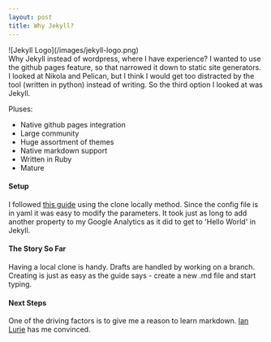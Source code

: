 ```yaml
---
layout: post
title: Why Jekyll?
---
```

<div class="img_center">
![Jekyll Logo](/images/jekyll-logo.png)
</div>
Why Jekyll instead of wordpress, where I have experience?  
I wanted to use the github pages feature, so that narrowed it down to static site generators. I looked at Nikola and Pelican, but I think I would get too distracted by the tool (written in python) instead of writing. So the third option I looked at was Jekyll. 

Pluses:
* Native github pages integration
* Large community
* Huge assortment of themes
* Native markdown support
* Written in Ruby
* Mature

#### Setup

I followed [this guide](https://www.smashingmagazine.com/2014/08/build-blog-jekyll-github-pages/) using the clone locally method. Since the config file is in yaml it was easy to modify the parameters. It took just as long to add another property to my Google Analytics as it did to get to 'Hello World' in Jekyll. 

#### The Story So Far

Having a local clone is handy. Drafts are handled by working on a branch. Creating is just as easy as the guide says - create a new .md file and start typing.

#### Next Steps  

One of the driving factors is to give me a reason to learn markdown. [Ian Lurie](https://twitter.com/portentint) has me convinced.
